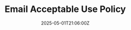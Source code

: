 ---
title: Email Acceptable Use Policy
linkTitle: Email Acceptable Use Policy
date: '2025-05-01T21:06:00Z'
weight: 1
description: Email accounts are for business use only; confidentiality and security
  must be maintained, with caution in sharing sensitive information. Communications
  should be professional and compliant with laws. Violations may lead to disciplinary
  action.
draft: false
ref: email-acceptable-use-policy
---